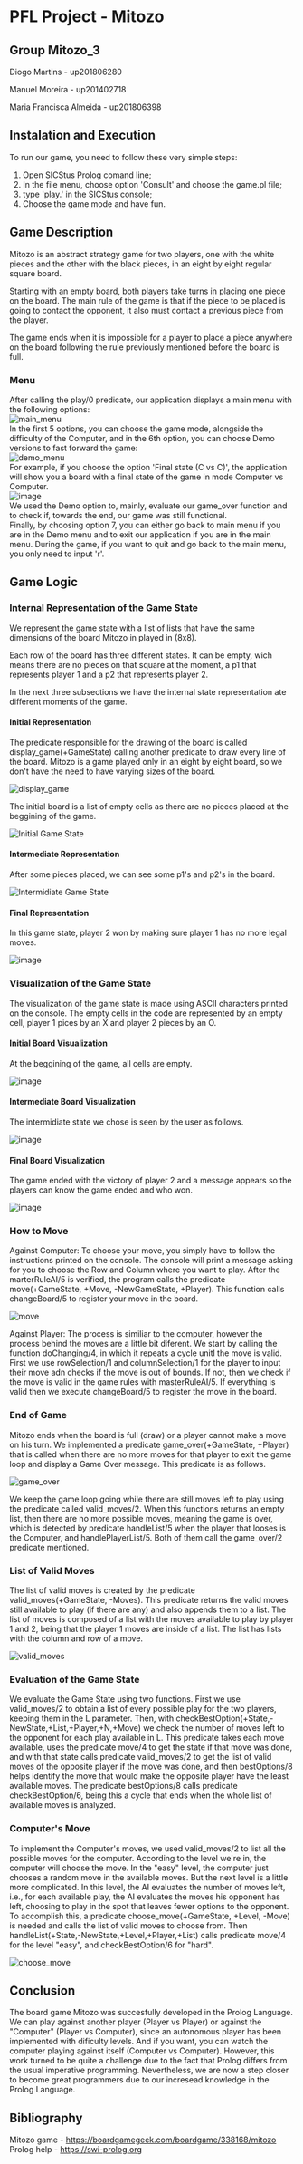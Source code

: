 # PFL Project - Mitozo

## Group Mitozo_3

Diogo Martins - up201806280

Manuel Moreira - up201402718

Maria Francisca Almeida - up201806398

## Instalation and Execution
To run our game, you need to follow these very simple steps:
1. Open SICStus Prolog comand line;
2. In the file menu, choose option 'Consult' and choose the game.pl file;
3. type 'play.' in the SICStus console;
4. Choose the game mode and have fun.

## Game Description

Mitozo is an abstract strategy game for two players, one with the white pieces and the other with the black pieces, in an eight by eight regular square board.

Starting with an empty board, both players take turns in placing one piece on the board. The main rule of the game is that if the piece to be placed is going to contact the opponent, it also must contact a previous piece from the player.

The game ends when it is impossible for a player to place a piece anywhere on the board following the rule previously mentioned before the board is full.

### Menu
After calling the play/0 predicate, our application displays a main menu with the following options: <br>
![main_menu](https://user-images.githubusercontent.com/50628491/150694824-ac350ab0-a0c5-4629-8677-749de55c2d87.png) <br>
In the first 5 options, you can choose the game mode, alongside the difficulty of the Computer, and in the 6th option, you can choose Demo versions to fast forward the game: <br>
![demo_menu](https://user-images.githubusercontent.com/50628491/150696127-b6863806-2667-40d4-aa07-31156287cc3a.png) <br>
For example, if you choose the option 'Final state (C vs C)', the application will show you a board with a final state of the game in mode Computer vs Computer. <br>
![image](https://user-images.githubusercontent.com/50628491/150696302-59e7f435-3fc7-447b-857e-f0c4801c7c0e.png) <br>
We used the Demo option to, mainly, evaluate our game_over function and to check if, towards the end, our game was still functional. <br>
Finally, by choosing option 7, you can either go back to main menu if you are in the Demo menu and to exit our application if you are in the main menu.
During the game, if you want to quit and go back to the main menu, you only need to input 'r'.

## Game Logic

### Internal Representation of the Game State

We represent the game state with a list of lists that have the same dimensions of the board Mitozo in played in (8x8).

Each row of the board has three different states.
It can be empty, wich means there are no pieces on that square at the moment, a p1 that represents player 1 and a p2 that represents player 2.

In the next three subsections we have the internal state representation ate different moments of the game.

#### Initial Representation

The predicate responsible for the drawing of the board is called display_game(+GameState) calling another predicate to draw every line of the board. Mitozo is a game played only in an eight by eight board, so we don't have the need to have varying sizes of the board.

![display_game](https://user-images.githubusercontent.com/39671616/150494666-90d954f8-5db3-40b9-aa90-7bc8cb83e2a3.PNG)

The initial board is a list of empty cells as there are no pieces placed at the beggining of the game.

![Initial Game State](https://user-images.githubusercontent.com/39671616/148704376-2608d467-f020-4ada-b225-bc5dde2c895f.png)


#### Intermediate Representation

After some pieces placed, we can see some p1's and p2's in the board.

![Intermidiate Game State](https://user-images.githubusercontent.com/39671616/148705786-dc3eacf3-b7b2-413c-acac-260823406e2a.png)


#### Final Representation

In this game state, player 2 won by making sure player 1 has no more legal moves.

![image](https://user-images.githubusercontent.com/39671616/148705855-2a667902-b37f-4afa-8fc2-36fa7c53f7fa.png)




### Visualization of the Game State

The visualization of the game state is made using ASCII characters printed on the console.
The empty cells in the code are represented by an empty cell, player 1 pices by an X and player 2 pieces by an O.


#### Initial Board Visualization

At the beggining of the game, all cells are empty.

![image](https://user-images.githubusercontent.com/39671616/148706016-dd5e24d0-8d7a-456f-8a67-593246f81c8b.png)


#### Intermediate Board Visualization

The intermidiate state we chose is seen by the user as follows.

![image](https://user-images.githubusercontent.com/39671616/148706069-fa28ae0c-dd0a-4d6e-a09b-2b94ebdbeba1.png)


#### Final Board Visualization

The game ended with the victory of player 2 and a message appears so the players can know the game ended and who won.

![image](https://user-images.githubusercontent.com/39671616/148706111-d2d41cf4-3c49-40b2-8284-b4646ba09c68.png)

### How to Move
Against Computer: To choose your move, you simply have to follow the instructions printed on the console. The console will print a message asking for you to choose the Row and Column where you want to play. After the marterRuleAI/5 is verified, the program calls the predicate move(+GameState, +Move, -NewGameState, +Player). This function calls changeBoard/5 to register your move in the board.

![move](https://user-images.githubusercontent.com/39671616/150687484-af19398e-b15e-45e4-b497-7580a23bf0e4.PNG)

Against Player: The process is similiar to the computer, however the process behind the moves are a little bit diferent. We start by calling the function doChanging/4, in which it repeats a cycle unitl the move is valid. First we use rowSelection/1 and columnSelection/1 for the player to input their move adn checks if the move is out of bounds. If not, then we check if the move is valid in the game rules with masterRuleAI/5. If everything is valid then we execute changeBoard/5 to register the move in the board.


### End of Game

Mitozo ends when the board is full (draw) or a player cannot make a move on his turn. We implemented a predicate game_over(+GameState, +Player) that is called when there are no more moves for that player to exit the game loop and display a Game Over message. This predicate is as follows.

![game_over](https://user-images.githubusercontent.com/39671616/150495941-65767106-f62b-478c-9975-4d943f28e295.PNG)

We keep the game loop going while there are still moves left to play using the predicate called valid_moves/2. When this functions returns an empty list, then there are no more possible moves, meaning the game is over, which is detected by predicate handleList/5 when the player that looses is the Computer, and handlePlayerList/5. Both of them call the game_over/2 predicate mentioned.

### List of Valid Moves

The list of valid moves is created by the predicate valid_moves(+GameState, -Moves). This predicate returns the valid moves still available to play (if there are any) and also appends them to a list. The list of moves is composed of a list with the moves available to play by player 1 and 2, being that the player 1 moves are inside of a list. The list has lists with the column and row of a move.

![valid_moves](https://user-images.githubusercontent.com/39671616/150687146-5e07f32f-941a-4288-b115-af28ea1434fd.PNG)


### Evaluation of the Game State
We evaluate the Game State using two functions. First we use valid_moves/2 to obtain a list of every possible play for the two players, keeping them in the L parameter. Then, with checkBestOption(+State,-NewState,+List,+Player,+N,+Move) we check the number of moves left to the opponent for each play available in L. This predicate takes each move available, uses the predicate move/4 to get the state if that move was done, and with that state calls predicate valid_moves/2 to get the list of valid moves of the opposite player if the move was done, and then bestOptions/8 helps identify the move that would make the opposite player have the least available moves. The predicate bestOptions/8 calls predicate checkBestOption/6, being this a cycle that ends when the whole list of available moves is analyzed.


### Computer's Move
To implement the Computer's moves, we used valid_moves/2 to list all the possible moves for the computer. According to the level we're in, the computer will choose the move. In the "easy" level, the computer just chooses a random move in the available moves. But the next level is a little more complicated. In this level, the AI evaluates the number of moves left, i.e., for each available play, the AI evaluates the moves his opponent has left, choosing to play in the spot that leaves fewer options to the opponent. To accomplish this, a predicate choose_move(+GameState, +Level, -Move) is needed and calls the list of valid moves to choose from. Then handleList(+State,-NewState,+Level,+Player,+List) calls predicate move/4 for the level "easy", and checkBestOption/6 for "hard".

![choose_move](https://user-images.githubusercontent.com/39671616/150687609-4c9836d1-6aad-4579-aa44-cefda57ca1b2.PNG)



## Conclusion
The board game Mitozo was succesfully developed in the Prolog Language. We can play against another player (Player vs Player) or against the "Computer" (Player vs Computer), since an autonomous player has been implemented with dificulty levels. And if you want, you can watch the computer playing against itself (Computer vs Computer).
However, this work turned to be quite a challenge due to the fact that Prolog differs from the usual imperative programming. Nevertheless, we are now a step closer to become great programmers due to our incresead knowledge in the Prolog Language.

## Bibliography
Mitozo game - https://boardgamegeek.com/boardgame/338168/mitozo <br>
Prolog help - https://swi-prolog.org
